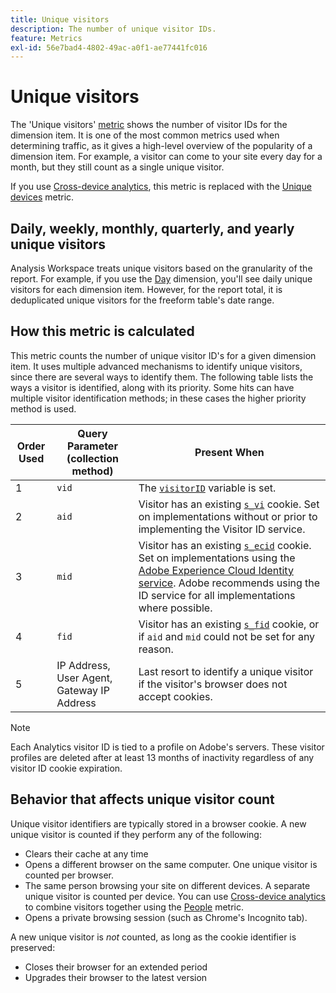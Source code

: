 ```yaml
---
title: Unique visitors
description: The number of unique visitor IDs.
feature: Metrics
exl-id: 56e7bad4-4802-49ac-a0f1-ae77441fc016
---
```

# Unique visitors

The 'Unique visitors' [metric](overview.md) shows the number of visitor IDs for the dimension item. It is one of the most common metrics used when determining traffic, as it gives a high-level overview of the popularity of a dimension item. For example, a visitor can come to your site every day for a month, but they still count as a single unique visitor.

If you use [Cross-device analytics](../cda/overview.md), this metric is replaced with the [Unique devices](unique-devices.md) metric.

## Daily, weekly, monthly, quarterly, and yearly unique visitors

Analysis Workspace treats unique visitors based on the granularity of the report. For example, if you use the [Day](../dimensions/day.md) dimension, you'll see daily unique visitors for each dimension item. However, for the report total, it is deduplicated unique visitors for the freeform table's date range.

## How this metric is calculated

This metric counts the number of unique visitor ID's for a given dimension item. It uses multiple advanced mechanisms to identify unique visitors, since there are several ways to identify them. The following table lists the ways a visitor is identified, along with its priority. Some hits can have multiple visitor identification methods; in these cases the higher priority method is used.

| Order Used | Query Parameter (collection method) | Present When |
| --- | --- | --- |
| 1 | `vid` | The [`visitorID`](/help/implement/vars/config-vars/visitorid.md) variable is set. |
| 2 | `aid` | Visitor has an existing [`s_vi`](https://experienceleague.adobe.com/docs/core-services/interface/ec-cookies/cookies-analytics.html) cookie. Set on implementations without or prior to implementing the Visitor ID service. |
| 3 | `mid` | Visitor has an existing [`s_ecid`](https://experienceleague.adobe.com/docs/core-services/interface/ec-cookies/cookies-analytics.html) cookie. Set on implementations using the [Adobe Experience Cloud Identity service](https://experienceleague.adobe.com/docs/id-service/using/home.html). Adobe recommends using the ID service for all implementations where possible. |
| 4 | `fid` | Visitor has an existing [`s_fid`](https://experienceleague.adobe.com/docs/core-services/interface/ec-cookies/cookies-analytics.html) cookie, or if `aid` and `mid` could not be set for any reason. |
| 5 | IP Address, User Agent, Gateway IP Address | Last resort to identify a unique visitor if the visitor's browser does not accept cookies. |

>[!NOTE]
>
>Each Analytics visitor ID is tied to a profile on Adobe's servers. These visitor profiles are deleted after at least 13 months of inactivity regardless of any visitor ID cookie expiration.

## Behavior that affects unique visitor count

Unique visitor identifiers are typically stored in a browser cookie. A new unique visitor is counted if they perform any of the following:

* Clears their cache at any time
* Opens a different browser on the same computer. One unique visitor is counted per browser.
* The same person browsing your site on different devices. A separate unique visitor is counted per device. You can use [Cross-device analytics](../cda/overview.md) to combine visitors together using the [People](people.md) metric.
* Opens a private browsing session (such as Chrome's Incognito tab).

A new unique visitor is *not* counted, as long as the cookie identifier is preserved:

* Closes their browser for an extended period
* Upgrades their browser to the latest version
